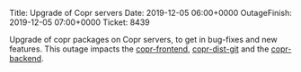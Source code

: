 Title: Upgrade of Copr servers
Date: 2019-12-05 06:00+0000
OutageFinish: 2019-12-05 07:00+0000
Ticket: 8439

Upgrade of copr packages on Copr servers, to get in bug-fixes and new features.
This outage impacts the [copr-frontend](https://copr.fedorainfracloud.org), 
[copr-dist-git](https://copr-dist-git.fedorainfracloud.org/) and the 
[copr-backend](https://copr-be.cloud.fedoraproject.org/).